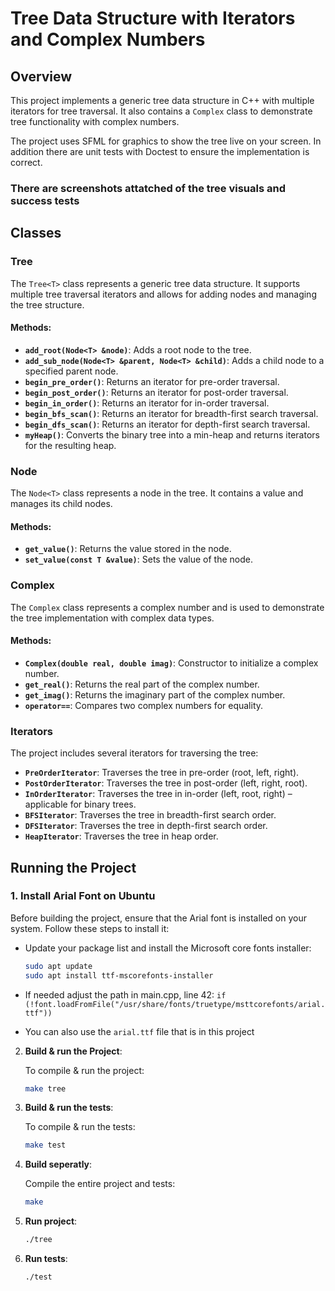 # Tree Data Structure with Iterators and Complex Numbers

## Overview

This project implements a generic tree data structure in C++ with multiple iterators for tree traversal.
It also contains a `Complex` class to demonstrate tree functionality with complex numbers. 

The project uses SFML for graphics to show the tree live on your screen.
In addition there are unit tests with Doctest to ensure the implementation is correct.

### There are screenshots attatched of the tree visuals and success tests

## Classes

### Tree<T>

The `Tree<T>` class represents a generic tree data structure. 
It supports multiple tree traversal iterators and allows for adding nodes and managing the tree structure.

#### Methods:
- **`add_root(Node<T> &node)`**: Adds a root node to the tree.
- **`add_sub_node(Node<T> &parent, Node<T> &child)`**: Adds a child node to a specified parent node.
- **`begin_pre_order()`**: Returns an iterator for pre-order traversal.
- **`begin_post_order()`**: Returns an iterator for post-order traversal.
- **`begin_in_order()`**: Returns an iterator for in-order traversal.
- **`begin_bfs_scan()`**: Returns an iterator for breadth-first search traversal.
- **`begin_dfs_scan()`**: Returns an iterator for depth-first search traversal.
- **`myHeap()`**: Converts the binary tree into a min-heap and returns iterators for the resulting heap. 

### Node<T>

The `Node<T>` class represents a node in the tree.
It contains a value and manages its child nodes.

#### Methods:
- **`get_value()`**: Returns the value stored in the node.
- **`set_value(const T &value)`**: Sets the value of the node.

### Complex

The `Complex` class represents a complex number and is used to demonstrate the tree implementation with complex data types.

#### Methods:
- **`Complex(double real, double imag)`**: Constructor to initialize a complex number.
- **`get_real()`**: Returns the real part of the complex number.
- **`get_imag()`**: Returns the imaginary part of the complex number.
- **`operator==`**: Compares two complex numbers for equality.

### Iterators

The project includes several iterators for traversing the tree:

- **`PreOrderIterator`**: Traverses the tree in pre-order (root, left, right).
- **`PostOrderIterator`**: Traverses the tree in post-order (left, right, root).
- **`InOrderIterator`**: Traverses the tree in in-order (left, root, right) – applicable for binary trees.
- **`BFSIterator`**: Traverses the tree in breadth-first search order.
- **`DFSIterator`**: Traverses the tree in depth-first search order.
- **`HeapIterator`**: Traverses the tree in heap order.

## Running the Project

### 1. Install Arial Font on Ubuntu

Before building the project, ensure that the Arial font is installed on your system.
Follow these steps to install it:

* Update your package list and install the Microsoft core fonts installer:
   ```bash
   sudo apt update
   sudo apt install ttf-mscorefonts-installer

* If needed adjust the path in main.cpp, line 42: `if (!font.loadFromFile("/usr/share/fonts/truetype/msttcorefonts/arial.ttf"))`

* You can also use the `arial.ttf` file that is in this project

2. **Build & run the Project**:

   To compile & run the project:
   ```sh
   make tree

3. **Build & run the tests**:

   To compile & run the tests:
   ```sh
   make test

4. **Build seperatly**:

   Compile the entire project and tests:
   ```sh
   make

5. **Run project**:

    ```sh
    ./tree

5. **Run tests**:

    ```sh
    ./test
